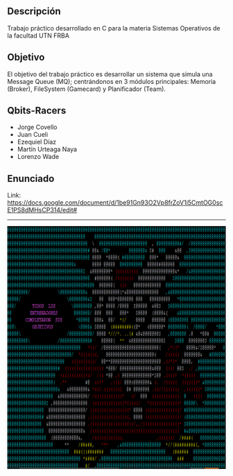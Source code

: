 ## Descripción
Trabajo práctico desarrollado en C para la materia Sistemas Operativos de la facultad UTN FRBA

## Objetivo
El objetivo del trabajo práctico es desarrollar un sistema que simula una Message Queue (MQ); centrándonos en 3 módulos principales: Memoria (Broker), FileSystem (Gamecard) y Planificador (Team).

## Qbits-Racers
  - Jorge Covello
  - Juan Cueli
  - Ezequiel Díaz
  - Martín Urteaga Naya
  - Lorenzo Wade
  
## Enunciado
Link: https://docs.google.com/document/d/1be91Gn93O2Vp8frZoV1i5CmtOG0scE1PS8dMHsCP314/edit#
  
----------------------------
<img src="https://github.com/jjf-covello/Qbits-Racers/blob/master/DelibirdPiola.PNG" height="560" width="660">
